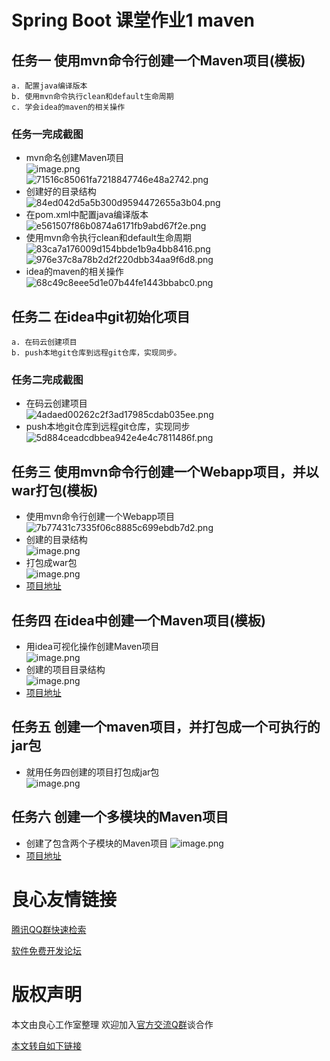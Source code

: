 # Spring Boot 课堂作业1 maven

## 任务一 使用mvn命令行创建一个Maven项目(模板)  

	a. 配置java编译版本  
	b. 使用mvn命令执行clean和default生命周期  
	c. 学会idea的maven的相关操作  
	
### 任务一完成截图

  * mvn命名创建Maven项目  
    ![image.png](https://i.loli.net/2020/03/09/8ah5lKwkomRjfgF.png)  
    ![71516c85061fa7218847746e48a2742.png](https://i.loli.net/2020/03/09/VEhJKurpwFmoG2c.png)  
  * 创建好的目录结构  
    ![84ed042d5a5b300d9594472655a3b04.png](https://i.loli.net/2020/03/09/uG9QrafNYBvDidm.png)  
  * 在pom.xml中配置java编译版本  
    ![e561507f86b0874a6171fb9abd67f2e.png](https://i.loli.net/2020/03/09/NlCVkA8jwMopzZP.png)   
  * 使用mvn命令执行clean和default生命周期  
    ![83ca7a176009d154bbde1b9a4bb8416.png](https://i.loli.net/2020/03/09/YiWUZC1ocOwaKbB.png)  
    ![976e37c8a78b2d2f220dbb34aa9f6d8.png](https://i.loli.net/2020/03/09/xN8W6cZzk9hOAQq.png)  
  * idea的maven的相关操作  
    ![68c49c8eee5d1e07b44fe1443bbabc0.png](https://i.loli.net/2020/03/09/jrTJSAspWxiu2Rb.png)  
    
## 任务二 在idea中git初始化项目  

	a. 在码云创建项目  
	b. push本地git仓库到远程git仓库，实现同步。  
	
### 任务二完成截图

  * 在码云创建项目  
    ![4adaed00262c2f3ad17985cdab035ee.png](https://i.loli.net/2020/03/09/7P8aBwveft52mJc.png)   
  * push本地git仓库到远程git仓库，实现同步   
    ![5d884ceadcdbbea942e4e4c7811486f.png](https://i.loli.net/2020/03/09/VBawN2Hh49L8CZK.png)  

## 任务三 使用mvn命令行创建一个Webapp项目，并以war打包(模板)

  * 使用mvn命令行创建一个Webapp项目  
    ![7b77431c7335f06c8885c699ebdb7d2.png](https://i.loli.net/2020/03/09/42wfnAcZJvx7SQD.png)  
  * 创建的目录结构  
    ![image.png](https://i.loli.net/2020/03/09/2DvzltGOpMQ7dLw.png)  
  * 打包成war包  
    ![image.png](https://i.loli.net/2020/03/09/hmdIUjEtcD9J3OR.png)  
  * [项目地址](http://u.720life.cn/g/2e71d0f0a5c601172267ba20d3a43c6ea295e6134afa1471efc5e7c91b7836ea91fd840be009e5756702311edc9d21141146d7c3d2653b24354b30d1b62b0b24)  

## 任务四 在idea中创建一个Maven项目(模板)  

  * 用idea可视化操作创建Maven项目  
    ![image.png](https://i.loli.net/2020/03/09/iMWJtxaEsXckdAz.png)  
  * 创建的项目目录结构  
    ![image.png](https://i.loli.net/2020/03/09/fezalr95hHKUpdI.png)  
  * [项目地址](http://u.720life.cn/g/2e71d0f0a5c601172267ba20d3a43c6ea295e6134afa1471efc5e7c91b7836eab66e5209a38cad25efdadf93eeb3a14c)

## 任务五 创建一个maven项目，并打包成一个可执行的jar包

  * 就用任务四创建的项目打包成jar包  
    ![image.png](https://i.loli.net/2020/03/09/8bkW19oBZsHVDGc.png)  

## 任务六 创建一个多模块的Maven项目

  * 创建了包含两个子模块的Maven项目
    ![image.png](https://i.loli.net/2020/03/09/tFROiXxAgUJSjH8.png)
  * [项目地址](http://u.720life.cn/g/2e71d0f0a5c601172267ba20d3a43c6ecb2cdfe807d16ec31ebbbcc0e10d0870dd6188877ab3e1e53a76c880d731fc81)




 # 良心友情链接

[腾讯QQ群快速检索](http://u.720life.cn/s/8cf73f7c)

[软件免费开发论坛](http://u.720life.cn/s/bbb01dc0)

# 版权声明 

本文由良心工作室整理 欢迎加入[官方交流Q群](https://u.720life.cn/s/f2316816)谈合作

[本文转自如下链接](http://u.720life.cn/g/2e71d0f0a5c601172267ba20d3a43c6ea295e6134afa1471efc5e7c91b7836ea0193873293e65e3dc49d785775711cd753292ca20df0f0764fc461b0ad977c50)